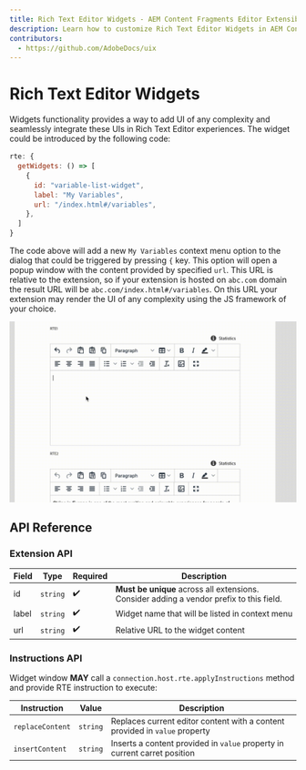 ```yaml
---
title: Rich Text Editor Widgets - AEM Content Fragments Editor Extensibility
description: Learn how to customize Rich Text Editor Widgets in AEM Content Fragments Editor
contributors:
  - https://github.com/AdobeDocs/uix
---
```


# Rich Text Editor Widgets

Widgets functionality provides a way to add UI of any complexity and seamlessly integrate these UIs in Rich Text Editor experiences. The widget could be introduced by the following code:

```js
rte: {
  getWidgets: () => [
    {
      id: "variable-list-widget",
      label: "My Variables",
      url: "/index.html#/variables",
    },
  ]
}
```

The code above will add a new `My Variables` context menu option to the dialog that could be triggered by pressing `{` key. This option will open a popup window with the content provided by specified `url`. This URL is relative to the extension, so if your extension is hosted on `abc.com` domain the result URL will be `abc.com/index.html#/variables`. On this URL your extension may render the UI of any complexity using the JS framework of your choice.

![](./widgets.gif)

## API Reference

### Extension API

| Field | Type | Required | Description |
| ----- | ---- | -------- | ----------- |
| id | `string` | ✔️    | **Must be unique** across all extensions. Consider adding a vendor prefix to this field. |
| label | `string` | ✔️   | Widget name that will be listed in context menu |
| url | `string` | ✔️    | Relative URL to the widget content |

### Instructions API

Widget window **MAY** call a `connection.host.rte.applyInstructions` method and provide RTE instruction to execute:

| Instruction | Value |  Description |
| ----- | ---- | ----------- |
| `replaceContent` | `string` | Replaces current editor content with a content provided in `value` property |
| `insertContent` | `string` | Inserts a content provided in `value` property in current carret position |
